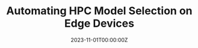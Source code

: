 ---
title: 'Automating HPC Model Selection on Edge Devices'
authors:
  - admin
  - Kishwar Ahmed

date: '2023-11-01T00:00:00Z'
publishDate: '2023-11-01T00:00:00Z'

# Publication type.
publication_types: ['1']

# Publication name and optional abbreviated publication name.
publication: 'International Conference for High Performance Computing, Networking, Storage and Analysis (SC 2023)'
publication_short: 'SC 2023'

abstract: ''

featured: false

tags:
  - HPC
  - Edge Computing
  - Model Selection
---